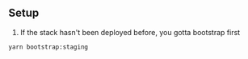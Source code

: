 ## Setup

1. If the stack hasn't been deployed before, you gotta bootstrap first

```
yarn bootstrap:staging
```
